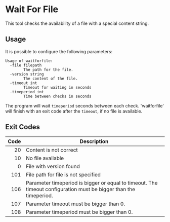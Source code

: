 Wait For File
=========================
This tool checks the availability of a file with a special content string.

Usage
-------------------------

It is possible to configure the following parameters:

```
Usage of waitforfile:
  -file filepath
        The path for the file.
  -version string
        The content of the file.
  -timeout int
    	Timeout for waiting in seconds
  -timeperiod int
    	Time between checks in seconds  
```
    	
The program will wait `timeperiod` seconds between each check. 'waitforfile' will finish with an exit code after the `timeout`, if no file is available.

Exit Codes
-------------------------
| Code | Description |
|----:|------------------------|
| 20 | Content is not correct |
| 10 | No file available |
|  0 | File with version found |
| 101 | File path for file is not specified |
| 106 | Parameter timeperiod is bigger or equal to timeout. The timeout configuration must be bigger than the timeperiod. |
| 107 | Parameter timeout must be bigger than 0. |
| 108 | Parameter timeperiod must be bigger than 0. |